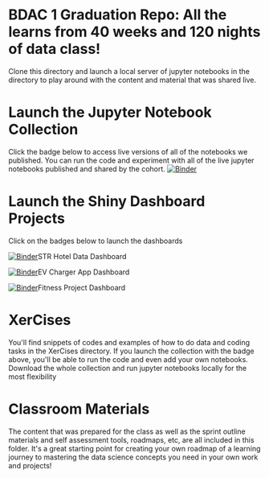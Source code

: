 # BDAC 1 Graduation Repo: All the learns from 40 weeks and 120 nights of data class!
Clone this directory and launch a local server of jupyter notebooks in the directory to play around with the content and material that was shared live.

# Launch the Jupyter Notebook Collection
Click the badge below to access live versions of all of the notebooks we published. You can run the code and experiment with all of the live jupyter notebooks published and shared by the cohort.
[![Binder](https://mybinder.org/badge.svg)](https://mybinder.org/v2/gh/bentut/bdac1-graduation/master)

# Launch the Shiny Dashboard Projects
Click on the badges below to launch the dashboards

[![Binder](https://mybinder.org/badge.svg)](https://mybinder.org/v2/gh/bentut/bdac1-graduation/master?urlpath=shiny/str_dashboard/)STR Hotel Data Dashboard


[![Binder](https://mybinder.org/badge.svg)](https://mybinder.org/v2/gh/bentut/bdac1-graduation/master?urlpath=shiny/ev_charger_dashboard/)EV Charger App Dashboard


[![Binder](https://mybinder.org/badge.svg)](https://mybinder.org/v2/gh/bentut/bdac1-graduation/master?urlpath=shiny/fitnessproject_dashboard/)Fitness Project Dashboard


# XerCises
You'll find snippets of codes and examples of how to do data and coding tasks in the XerCises directory. If you launch the collection with the badge above, you'll be able to run the code and even add your own notebooks. Download the whole collection and run jupyter notebooks locally for the most flexibility

# Classroom Materials
The content that was prepared for the class as well as the sprint outline materials and self assessment tools, roadmaps, etc, are all included in this folder. It's a great starting point for creating your own roadmap of a learning journey to mastering the data science concepts you need in your own work and projects!
